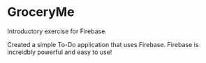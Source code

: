 # GroceryMe
Introductory exercise for Firebase.

Created a simple To-Do application that uses Firebase. 
Firebase is increidbly powerful and easy to use!
